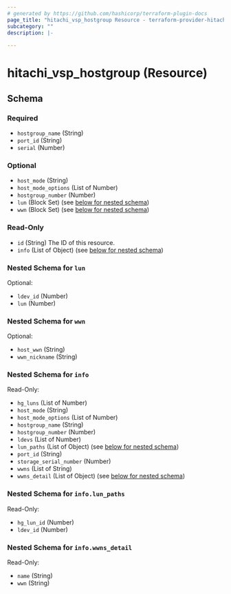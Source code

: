 ```yaml
---
# generated by https://github.com/hashicorp/terraform-plugin-docs
page_title: "hitachi_vsp_hostgroup Resource - terraform-provider-hitachi"
subcategory: ""
description: |-
  
---
```


# hitachi_vsp_hostgroup (Resource)





<!-- schema generated by tfplugindocs -->
## Schema

### Required

- `hostgroup_name` (String)
- `port_id` (String)
- `serial` (Number)

### Optional

- `host_mode` (String)
- `host_mode_options` (List of Number)
- `hostgroup_number` (Number)
- `lun` (Block Set) (see [below for nested schema](#nestedblock--lun))
- `wwn` (Block Set) (see [below for nested schema](#nestedblock--wwn))

### Read-Only

- `id` (String) The ID of this resource.
- `info` (List of Object) (see [below for nested schema](#nestedatt--info))

<a id="nestedblock--lun"></a>
### Nested Schema for `lun`

Optional:

- `ldev_id` (Number)
- `lun` (Number)


<a id="nestedblock--wwn"></a>
### Nested Schema for `wwn`

Optional:

- `host_wwn` (String)
- `wwn_nickname` (String)


<a id="nestedatt--info"></a>
### Nested Schema for `info`

Read-Only:

- `hg_luns` (List of Number)
- `host_mode` (String)
- `host_mode_options` (List of Number)
- `hostgroup_name` (String)
- `hostgroup_number` (Number)
- `ldevs` (List of Number)
- `lun_paths` (List of Object) (see [below for nested schema](#nestedobjatt--info--lun_paths))
- `port_id` (String)
- `storage_serial_number` (Number)
- `wwns` (List of String)
- `wwns_detail` (List of Object) (see [below for nested schema](#nestedobjatt--info--wwns_detail))

<a id="nestedobjatt--info--lun_paths"></a>
### Nested Schema for `info.lun_paths`

Read-Only:

- `hg_lun_id` (Number)
- `ldev_id` (Number)


<a id="nestedobjatt--info--wwns_detail"></a>
### Nested Schema for `info.wwns_detail`

Read-Only:

- `name` (String)
- `wwn` (String)


